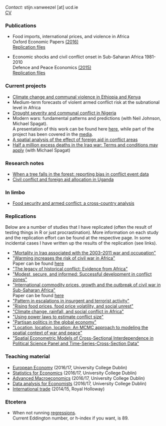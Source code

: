 *Contact:* stijn.vanweezel [at] ucd.ie <br>
[CV](https://github.com/CommonEconomist/cv/raw/master/cv_svw.pdf)

### Publications
* Food imports, international prices, and violence in Africa <br>
Oxford Economic Papers [(2016)](http://oep.oxfordjournals.org/content/68/3/758.abstract)<br>
[Replication files](https://github.com/CommonEconomist/Publications/tree/master/OEP_2016)

* Economic shocks and civil conflict onset in Sub-Saharan Africa 1981-2010<br>
Defence and Peace Economics [(2015)](http://www.tandfonline.com/doi/full/10.1080/10242694.2014.887489) <br>
[Replication files](https://github.com/CommonEconomist/Publications/tree/master/DPE_2015)

### Current projects
* [Climate change and communal violence in Ethiopia and Kenya](https://ssrn.com/abstract=2880526)
* Medium-term forecasts of violent armed conflict risk at the subnational level in Africa 
* [Drought severity and communal conflict in Nigeria](https://ssrn.com/abstract=2880540)
* Modern wars: fundamental patterns and predictions (with Neil Johnson, Michael Spagat). <br> 
A presentation of this work can be found here [here](https://mikespagat.wordpress.com/2016/03/31/predicting-the-size-distribution-of-violent-events-in-war/), while part of the project has been covered in the [media](http://projects.wionews.com/terrormaths/index.html). 
* [A spatial analysis of the effect of foreign aid in conflict areas](http://ssrn.com/abstract=2450867)
* [Half a million excess deaths in the Iraq war: Terms and conditions may apply](http://papers.ssrn.com/sol3/papers.cfm?abstract_id=2664659) (with Michael Spagat)

### Research notes
* [When a tree falls in the forest: reporting bias in conflict event data](http://ssrn.com/abstract=2805949)
* [Civil conflict and foreign aid allocation in Uganda](http://ssrn.com/abstract=2843797)

### In limbo
* [Food security and armed conflict: a cross-country analysis](https://ssrn.com/abstract=2934177)

### Replications
Below are a number of studies that I have replicated (often the result of testing things in R or just procrastination). 
More information on each study and the replication effort can be found at the respective page. In some incidental cases I have written up the results of the replication (see links). 

* ["Mortality in Iraq associated with the 2003–2011 war and occupation"](https://github.com/CommonEconomist/Replications/tree/master/2013_Hagopian_et_al)
* ["Warming increases the risk of civil war in Africa"](https://github.com/CommonEconomist/Replications/tree/master/2009_Burke_et_al) <br>
Paper can be found [here](http://papers.ssrn.com/abstract_id=2550228) 
* ["The legacy of historical conflict: Evidence from Africa"](https://github.com/CommonEconomist/Replications/tree/master/2014_Besley_Reynal-Querol)
* ["Modest, secure, and informed: Successful development in conflict zones"](https://github.com/CommonEconomist/Replications/tree/master/2013_Berman_et_al)
* ["International commodity prices, growth and the outbreak of civil war in Sub-Saharan Africa"](https://github.com/CommonEconomist/Replications/tree/master/2010_Bruckner_Ciccone)<br>
Paper can be found [here](http://ssrn.com/abstract=2688476)
* ["Pattern in escalations in insurgent and terrorist activity"](https://github.com/CommonEconomist/Replications/tree/master/2011_Johnson_et_al)
* ["Rising food prices, food price volatility, and social unrest"](https://github.com/CommonEconomist/Replications/tree/master/2015_Bellemare)
* ["Climate change, rainfall, and social conflict in Africa"](https://github.com/CommonEconomist/Replications/tree/master/2012_Hendrix_Salehyan)
* ["Using power laws to estimate conflict size"](https://github.com/CommonEconomist/Replications/tree/master/2014_Friedman)
* ["Partisan politics in the global economy"](https://github.com/CommonEconomist/Replications/tree/master/1998_Garrett)
* ["Location, location, location: An MCMC approach to modeling the spatial context of war and peace"](https://github.com/CommonEconomist/Replications/tree/master/2002_Ward_Gleditsch)
* ["Spatial Econometric Models of Cross-Sectional Interdependence in Political Science Panel and Time-Series-Cross-Section Data"](https://github.com/CommonEconomist/Replications/tree/master/2007_Franzese_Hays)

### Teaching material
* [European Economy](https://github.com/CommonEconomist/Teaching/tree/master/european_economy) (2016/17, University College Dublin)
* [Statistics for Economics](https://github.com/CommonEconomist/Teaching/tree/master/statistics_economics) (2016/17, University College Dublin)
* [Advanced Macroeconomics](https://github.com/CommonEconomist/Teaching/tree/master/advanced_macroeconomics) (2016/17, University College Dublin)
* [Data analysis for Economists](https://github.com/CommonEconomist/Teaching/tree/master/data_analysis) (2016/17, University College Dublin)
* [International trade](https://github.com/CommonEconomist/Teaching/tree/master/international_trade) (2014/15, Royal Holloway)

### Etcetera
* When not running [regressions](https://www.strava.com/athletes/2135375).<br>
Current Eddington number, or h-index if you want, is 89.

